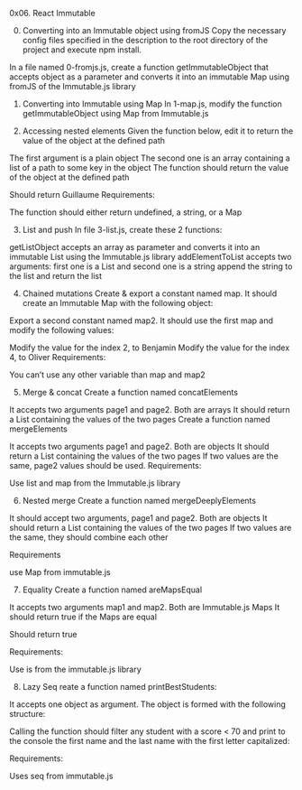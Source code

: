 0x06. React Immutable

0. Converting into an Immutable object using fromJS
Copy the necessary config files specified in the description to the root directory of the project and execute npm install.

In a file named 0-fromjs.js, create a function getImmutableObject that accepts object as a parameter and converts it into an immutable Map using fromJS of the Immutable.js library

1. Converting into Immutable using Map
In 1-map.js, modify the function getImmutableObject using Map from Immutable.js

2. Accessing nested elements
Given the function below, edit it to return the value of the object at the defined path

The first argument is a plain object
The second one is an array containing a list of a path to some key in the object
The function should return the value of the object at the defined path

Should return Guillaume
Requirements:

The function should either return undefined, a string, or a Map

3. List and push
In file 3-list.js, create these 2 functions:

getListObject accepts an array as parameter and converts it into an immutable List using the Immutable.js library
addElementToList accepts two arguments: first one is a List and second one is a string
append the string to the list and return the list

4. Chained mutations
Create & export a constant named map. It should create an Immutable Map with the following object:

Export a second constant named map2. It should use the first map and modify the following values:

Modify the value for the index 2, to Benjamin
Modify the value for the index 4, to Oliver
Requirements:

You can’t use any other variable than map and map2

5. Merge & concat
Create a function named concatElements

It accepts two arguments page1 and page2. Both are arrays
It should return a List containing the values of the two pages
Create a function named mergeElements

It accepts two arguments page1 and page2. Both are objects
It should return a List containing the values of the two pages
If two values are the same, page2 values should be used.
Requirements:

Use list and map from the Immutable.js library

6. Nested merge
Create a function named mergeDeeplyElements

It should accept two arguments, page1 and page2. Both are objects
It should return a List containing the values of the two pages
If two values are the same, they should combine each other

Requirements

use Map from immutable.js

7. Equality
Create a function named areMapsEqual

It accepts two arguments map1 and map2. Both are Immutable.js Maps
It should return true if the Maps are equal

Should return true

Requirements:

Use is from the immutable.js library

8. Lazy Seq
reate a function named printBestStudents:

It accepts one object as argument. The object is formed with the following structure:

Calling the function should filter any student with a score < 70 and print to the console the first name and the last name with the first letter capitalized:

Requirements:

Uses seq from immutable.js
